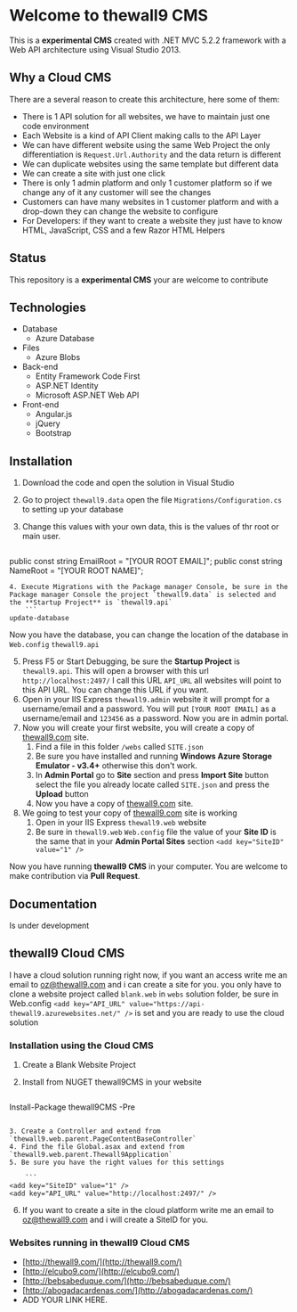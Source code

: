 # Welcome to thewall9 CMS

This is a **experimental CMS** created with .NET MVC 5.2.2 framework with a Web API architecture using Visual Studio 2013. 

## Why a Cloud CMS

There are a several reason to create this architecture, here some of them:

* There is 1 API solution for all websites, we have to maintain just one code environment
* Each Website is a kind of API Client making calls to the API Layer
* We can have different website using the same Web Project the only differentiation is `Request.Url.Authority` and the data return is different
* We can duplicate websites using the same template but different data
* We can create a site with just one click
* There is only 1 admin platform and only 1 customer platform so if we change any of it any customer will see the changes
* Customers can have many websites in 1 customer platform and with a drop-down they can change the website to configure
* For Developers: if they want to create a website they just have to know HTML, JavaScript, CSS and a few Razor HTML Helpers

## Status

This repository is a **experimental CMS** your are welcome to contribute

## Technologies

* Database
    * Azure Database
* Files
    * Azure Blobs
* Back-end
    * Entity Framework Code First
    * ASP.NET Identity
    * Microsoft ASP.NET Web API
* Front-end
    * Angular.js
    * jQuery
    * Bootstrap

## Installation

1. Download the code and open the solution in Visual Studio
2. Go to project `thewall9.data` open the file `Migrations/Configuration.cs` to setting up your database
3. Change this values with your own data, this is the values of thr root or main user.
    
    ```
public const string EmailRoot = "[YOUR ROOT EMAIL]";
public const string NameRoot = "[YOUR ROOT NAME]";
```
4. Execute Migrations with the Package manager Console, be sure in the Package manager Console the project `thewall9.data` is selected and the **Startup Project** is `thewall9.api`
    ```
update-database
```
Now you have the database, you can change the location of the database in `Web.config` `thewall9.api`

5. Press F5 or Start Debugging, be sure the **Startup Project** is `thewall9.api`. This will open a browser with this url `http://localhost:2497/` I call this URL `API_URL` all websites will point to this API URL. You can change this URL if you want.
6. Open in your IIS Express `thewall9.admin` website it will prompt for a username/email and a password. You will put `[YOUR ROOT EMAIL]` as a username/email and `123456` as a password. Now you are in admin portal.
7. Now you will create your first website, you will create a copy of [thewall9.com](http://thewall9.com) site.
    1. Find a file in this folder `/webs` called `SITE.json`
    2. Be sure you have installed and running **Windows Azure Storage Emulator - v3.4+** otherwise this don't work.
    3. In **Admin Portal** go to **Site** section and press **Import Site** button select the file you already locate called `SITE.json` and press the **Upload** button
    4. Now you have a copy of [thewall9.com](thewall9.com) site.
8. We going to test your copy of [thewall9.com](http://thewall9.com) site is working
    1. Open in your IIS Express `thewall9.web` website
    2. Be sure in `thewall9.web` `Web.config` file the value of your **Site ID** is the same that in your **Admin Portal Sites** section `<add key="SiteID" value="1" />`

Now you have running **thewall9 CMS** in your computer. You are welcome to make contribution via **Pull Request**.

## Documentation

Is under development

## thewall9 Cloud CMS

I have a cloud solution running right now, if you want an access write me an email to [oz@thewall9.com](mailto:oz@thewall9.com) and i can create a site for you. you only have to clone a website project called `blank.web` in `webs` solution folder, be sure in Web.config `<add key="API_URL" value="https://api-thewall9.azurewebsites.net/" />` is set and you are ready to use the cloud solution

### Installation using the Cloud CMS

1. Create a Blank Website Project
2. Install from NUGET thewall9CMS in your website

    ```
Install-Package thewall9CMS -Pre
```

3. Create a Controller and extend from `thewall9.web.parent.PageContentBaseController`
4. Find the file Global.asax and extend from `thewall9.web.parent.Thewall9Application`
5. Be sure you have the right values for this settings

    ```
<add key="SiteID" value="1" />
<add key="API_URL" value="http://localhost:2497/" />
```
6. If you want to create a site in the cloud platform write me an email to [oz@thewall9.com](mailto:oz@thewall9.com) and i will create a SiteID for you.

### Websites running in thewall9 Cloud CMS

* [http://thewall9.com/](http://thewall9.com/)
* [http://elcubo9.com/](http://elcubo9.com/)
* [http://bebsabeduque.com/](http://bebsabeduque.com/)
* [http://abogadacardenas.com/](http://abogadacardenas.com/)
* ADD YOUR LINK HERE.